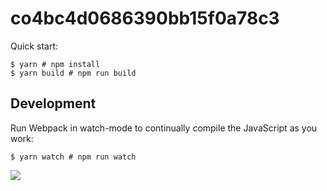 # co4bc4d0686390bb15f0a78c3

Quick start:

```
$ yarn # npm install
$ yarn build # npm run build
````

## Development

Run Webpack in watch-mode to continually compile the JavaScript as you work:

```
$ yarn watch # npm run watch
```
<img src="./output/screenshot.png" />
